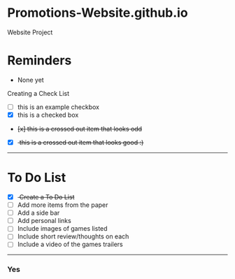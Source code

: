 # Promotions-Website.github.io
Website Project

# Reminders
- None yet

Creating a Check List
- [ ] this is an example checkbox
- [x] this is a checked box
-  <del> [x] this is a crossed out item that looks odd </del>
-  [x] <del> this is a crossed out item that looks good :) </del>

---

# To Do List
- [x] <del> Create a To Do List </del>
- [ ] Add more items from the paper
- [ ] Add a side bar
- [ ] Add personal links
- [ ] Include images of games listed
- [ ] Include short review/thoughts on each
- [ ] Include a video of the games trailers

--- 

### Yes